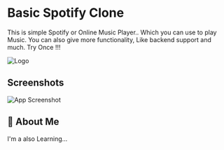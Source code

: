 
# Basic Spotify Clone  

This is simple Spotify or Online Music Player.. Which you can use to play Music.
You can also give more functionality, Like backend support and much. 
Try Once !!!




![Logo](https://i0.wp.com/barnwaljitechnical.com/wp-content/uploads/2021/12/cropped-20211211_163742.png?resize=284%2C57&ssl=1)



## Screenshots

![App Screenshot](https://i.ibb.co/fpP5F68/Screenshot-from-2022-01-11-12-19-12.png)



## 🚀 About Me
I'm a also Learning...
